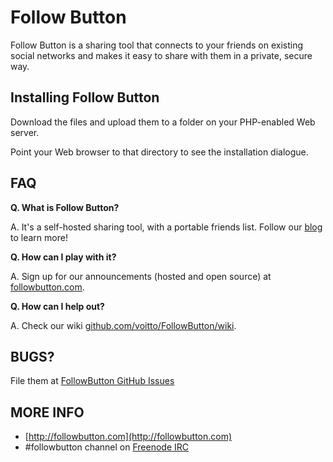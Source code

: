 Follow Button
=============================================================
Follow Button is a sharing tool that connects to your friends on existing social networks and makes it easy to share with them in a private, secure way.



Installing Follow Button
-------------------------------------------------------------
Download the files and upload them to a folder on your PHP-enabled Web server.

Point your Web browser to that directory to see the installation dialogue.




FAQ
---

**Q. What is Follow Button?** 

A. It's a self-hosted sharing tool, with a portable friends list. Follow our [blog](http://blog.followbutton.com) to learn more!

**Q. How can I play with it?**

A. Sign up for our announcements (hosted and open source) at [followbutton.com](http://followbutton.com).

**Q. How can I help out?**

A. Check our wiki [github.com/voitto/FollowButton/wiki](https://github.com/voitto/FollowButton/wiki).


BUGS?
-----
File them at [FollowButton GitHub Issues](https://github.com/voitto/FollowButton/issues)

MORE INFO
----------
- [http://followbutton.com](http://followbutton.com)
- #followbutton channel on [Freenode IRC](http://freenode.net/)
